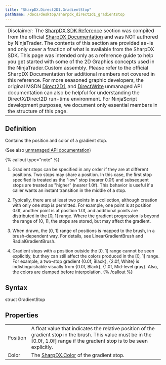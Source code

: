 ```yaml
---
title: "SharpDX.Direct2D1.GradientStop"
pathName: /docs/desktop/sharpdx_direct2d1_gradientstop
---
```


|  |
| --- |
| Disclaimer: The [SharpDX SDK Reference](/docs/desktop/sharpdx_sdk_reference) section was compiled from the official [SharpDX Documentation](http://sharpdx.org/) and was NOT authored by NinjaTrader. The contents of this section are provided as-is and only cover a fraction of what is available from the SharpDX SDK. This page was intended only as a reference guide to help you get started with some of the 2D Graphics concepts used in the NinjaTrader.Custom assembly. Please refer to the official SharpDX Documentation for additional members not covered in this reference. For more seasoned graphic developers, the original MSDN [Direct2D1](https://msdn.microsoft.com/en-us/library/windows/desktop/dd370990.aspx) and [DirectWrite](https://msdn.microsoft.com/en-us/library/windows/desktop/dd368038.aspx) unmanaged API documentation can also be helpful for understanding the DirectX/Direct2D run-time environment. For NinjaScript development purposes, we document only essential members in the structure of this page. |

## Definition

Contains the position and color of a gradient stop.

(See also [unmanaged API documentation](http://msdn.microsoft.com/en-us/library/dd368119.aspx))

{% callout type="note" %}

1. Gradient stops can be specified in any order if they are at different positions. Two stops may share a position. In this case, the first stop specified is treated as the "low" stop (nearer 0.0f) and subsequent stops are treated as "higher" (nearer 1.0f). This behavior is useful if a caller wants an instant transition in the middle of a stop.

2. Typically, there are at least two points in a collection, although creation with only one stop is permitted. For example, one point is at position 0.0f, another point is at position 1.0f, and additional points are distributed in the [0, 1] range. Where the gradient progression is beyond the range of [0, 1], the stops are stored, but may affect the gradient.

3. When drawn, the [0, 1] range of positions is mapped to the brush, in a brush-dependent way. For details, see LinearGradientBrush and RadialGradientBrush.

4. Gradient stops with a position outside the [0, 1] range cannot be seen explicitly, but they can still affect the colors produced in the [0, 1] range. For example, a two-stop gradient {0.0f, Black}, {2.0f, White} is indistinguishable visually from {0.0f, Black}, {1.0f, Mid-level gray}. Also, the colors are clamped before interpolation.
{% /callout %}

## Syntax

struct GradientStop

## Properties

|  |  |
| --- | --- |
| Position | A float value that indicates the relative position of the gradient stop in the brush. This value must be in the [0.0f, 1.0f] range if the gradient stop is to be seen explicitly.  |
| Color | The [SharpDX.Color](/docs/desktop/sharpdx_color) of the gradient stop. |
